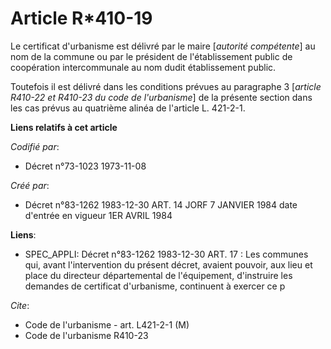 # Article R*410-19

Le certificat d'urbanisme est délivré par le maire [*autorité compétente*] au nom de la commune ou par le président de
l'établissement public de coopération intercommunale au nom dudit établissement public. 

Toutefois il est délivré dans les conditions prévues au paragraphe 3 [*article R410-22 et R410-23 du code de l'urbanisme*] de
la présente section dans les cas prévus au quatrième alinéa de l'article L. 421-2-1.

**Liens relatifs à cet article**

_Codifié par_:

  - Décret n°73-1023 1973-11-08

_Créé par_:

  - Décret n°83-1262 1983-12-30 ART. 14 JORF 7 JANVIER 1984 date d'entrée en vigueur 1ER AVRIL 1984

**Liens**:

  - SPEC_APPLI: Décret n°83-1262 1983-12-30 ART. 17 : Les communes qui, avant l'intervention du présent décret, avaient pouvoir, aux lieu et place du directeur départemental de l'équipement, d'instruire les demandes de certificat d'urbanisme, continuent à exercer ce p

_Cite_:

  - Code de l'urbanisme - art. L421-2-1 (M)
  - Code de l'urbanisme R410-23

